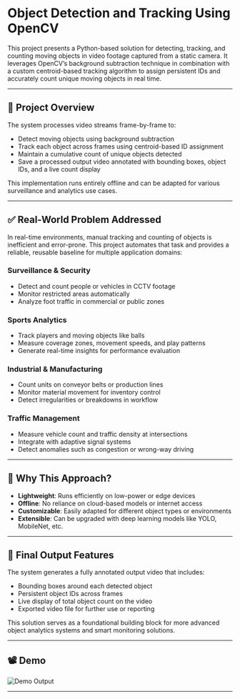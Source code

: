 # Object Detection and Tracking Using OpenCV

This project presents a Python-based solution for detecting, tracking, and counting moving objects in video footage captured from a static camera. It leverages OpenCV’s background subtraction technique in combination with a custom centroid-based tracking algorithm to assign persistent IDs and accurately count unique moving objects in real time.

---

## 📌 Project Overview

The system processes video streams frame-by-frame to:

- Detect moving objects using background subtraction
- Track each object across frames using centroid-based ID assignment
- Maintain a cumulative count of unique objects detected
- Save a processed output video annotated with bounding boxes, object IDs, and a live count display

This implementation runs entirely offline and can be adapted for various surveillance and analytics use cases.

---

## ✅ Real-World Problem Addressed

In real-time environments, manual tracking and counting of objects is inefficient and error-prone. This project automates that task and provides a reliable, reusable baseline for multiple application domains:

### Surveillance & Security

- Detect and count people or vehicles in CCTV footage
- Monitor restricted areas automatically
- Analyze foot traffic in commercial or public zones

### Sports Analytics

- Track players and moving objects like balls
- Measure coverage zones, movement speeds, and play patterns
- Generate real-time insights for performance evaluation

### Industrial & Manufacturing

- Count units on conveyor belts or production lines
- Monitor material movement for inventory control
- Detect irregularities or breakdowns in workflow

### Traffic Management

- Measure vehicle count and traffic density at intersections
- Integrate with adaptive signal systems
- Detect anomalies such as congestion or wrong-way driving

---

## 🔧 Why This Approach?

- **Lightweight**: Runs efficiently on low-power or edge devices
- **Offline**: No reliance on cloud-based models or internet access
- **Customizable**: Easily adapted for different object types or environments
- **Extensible**: Can be upgraded with deep learning models like YOLO, MobileNet, etc.

---

## 🎯 Final Output Features

The system generates a fully annotated output video that includes:

- Bounding boxes around each detected object
- Persistent object IDs across frames
- Live display of total object count on the video
- Exported video file for further use or reporting

This solution serves as a foundational building block for more advanced object analytics systems and smart monitoring solutions.

---

## 📽️ Demo

![Demo Output](https://raw.githubusercontent.com/Ratheesh1104/Object_Detection_and_Tracking/main/output.gif)

---
